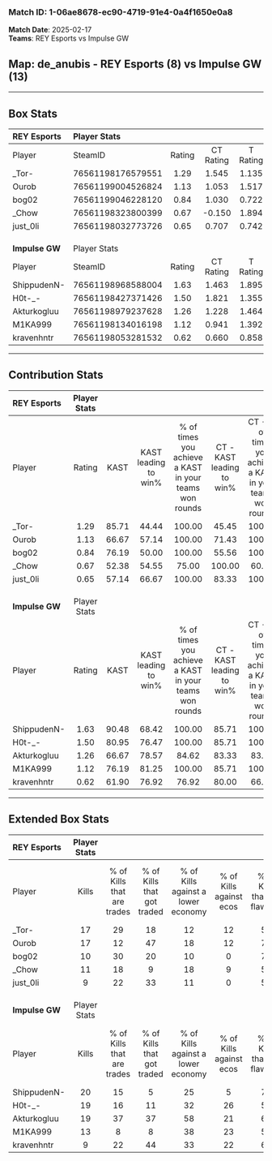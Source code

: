 ### Match ID: 1-06ae8678-ec90-4719-91e4-0a4f1650e0a8  
**Match Date**: 2025-02-17  
**Teams**: REY Esports vs Impulse GW  

## **Map**: de_anubis - REY Esports (8) vs Impulse GW (13)  
---  

## Box Stats  

| **REY Esports** | Player Stats      |        |           |          |       |       |       |         |        |      |     |
| :- | :- | :-: | :-: | :-: | :-: | :-: | :-: | :-: | :-: | :-: | :-: |
| Player          | SteamID           | Rating | CT Rating | T Rating | KAST  |  ADR  | Kills | Assists | Deaths | K/D  | HS% |
| _Tor-           | 76561198176579551 |  1.29  |   1.545   |  1.135   | 85.71 | 87.2  |  17   |    7    |   16   | 1.06 | 58  |
| Ourob           | 76561199004526824 |  1.13  |   1.053   |  1.517   | 66.67 | 86.1  |  17   |    7    |   17   | 1.00 | 58  |
| bog02           | 76561199046228120 |  0.84  |   1.030   |  0.722   | 76.19 | 54.0  |  10   |    5    |   15   | 0.67 | 30  |
| _Chow           | 76561198323800399 |  0.67  |  -0.150   |  1.894   | 52.38 | 59.0  |  11   |    4    |   17   | 0.65 | 45  |
| just_0li        | 76561198032773726 |  0.65  |   0.707   |  0.742   | 57.14 | 52.6  |   9   |    2    |   15   | 0.60 | 22  |
|                 |                   |        |           |          |       |       |       |         |        |      |     |
|                 |                   |        |           |          |       |       |       |         |        |      |     |
|                 |                   |        |           |          |       |       |       |         |        |      |     |
| **Impulse GW**  | Player Stats      |        |           |          |       |       |       |         |        |      |     |
| Player          | SteamID           | Rating | CT Rating | T Rating | KAST  |  ADR  | Kills | Assists | Deaths | K/D  | HS% |
| ShippudenN-     | 76561198968588004 |  1.63  |   1.463   |  1.895   | 90.48 | 105.3 |  20   |    6    |   11   | 1.82 | 70  |
| H0t-_-          | 76561198427371426 |  1.50  |   1.821   |  1.355   | 80.95 | 87.1  |  19   |    4    |   9    | 2.11 | 26  |
| Akturkogluu     | 76561198979237628 |  1.26  |   1.228   |  1.464   | 66.67 | 94.1  |  19   |    2    |   15   | 1.27 | 73  |
| M1KA999         | 76561198134016198 |  1.12  |   0.941   |  1.392   | 76.19 | 71.1  |  13   |    4    |   11   | 1.18 | 61  |
| kravenhntr      | 76561198053281532 |  0.62  |   0.660   |  0.858   | 61.90 | 55.3  |   9   |    4    |   18   | 0.50 | 44  |
---  

## Contribution Stats  

| **REY Esports** | Player Stats |       |                      |                                                        |                           |                                                             |                          |                                                            |
| :- | :-: | :-: | :-: | :-: | :-: | :-: | :-: | :-: |
| Player          |    Rating    | KAST  | KAST leading to win% | % of times you achieve a KAST in your teams won rounds | CT - KAST leading to win% | CT - % of times you achieve a KAST in your teams won rounds | T - KAST leading to win% | T - % of times you achieve a KAST in your teams won rounds |
| _Tor-           |     1.29     | 85.71 |        44.44         |                         100.00                         |           45.45           |                           100.00                            |          42.86           |                           100.00                           |
| Ourob           |     1.13     | 66.67 |        57.14         |                         100.00                         |           71.43           |                           100.00                            |          42.86           |                           100.00                           |
| bog02           |     0.84     | 76.19 |        50.00         |                         100.00                         |           55.56           |                           100.00                            |          42.86           |                           100.00                           |
| _Chow           |     0.67     | 52.38 |        54.55         |                         75.00                          |          100.00           |                            60.00                            |          37.50           |                           100.00                           |
| just_0li        |     0.65     | 57.14 |        66.67         |                         100.00                         |           83.33           |                           100.00                            |          50.00           |                           100.00                           |
|                 |              |       |                      |                                                        |                           |                                                             |                          |                                                            |
|                 |              |       |                      |                                                        |                           |                                                             |                          |                                                            |
|                 |              |       |                      |                                                        |                           |                                                             |                          |                                                            |
| **Impulse GW**  | Player Stats |       |                      |                                                        |                           |                                                             |                          |                                                            |
| Player          |    Rating    | KAST  | KAST leading to win% | % of times you achieve a KAST in your teams won rounds | CT - KAST leading to win% | CT - % of times you achieve a KAST in your teams won rounds | T - KAST leading to win% | T - % of times you achieve a KAST in your teams won rounds |
| ShippudenN-     |     1.63     | 90.48 |        68.42         |                         100.00                         |           85.71           |                           100.00                            |          58.33           |                           100.00                           |
| H0t-_-          |     1.50     | 80.95 |        76.47         |                         100.00                         |           85.71           |                           100.00                            |          70.00           |                           100.00                           |
| Akturkogluu     |     1.26     | 66.67 |        78.57         |                         84.62                          |           83.33           |                            83.33                            |          75.00           |                           85.71                            |
| M1KA999         |     1.12     | 76.19 |        81.25         |                         100.00                         |           85.71           |                           100.00                            |          77.78           |                           100.00                           |
| kravenhntr      |     0.62     | 61.90 |        76.92         |                         76.92                          |           80.00           |                            66.67                            |          75.00           |                           85.71                            |
---  

## Extended Box Stats  

| **REY Esports** | Player Stats |                            |                            |                                    |                         |                              |                                 |        |                             |                                     |                          |                               |                            |
| :- | :-: | :-: | :-: | :-: | :-: | :-: | :-: | :-: | :-: | :-: | :-: | :-: | :-: |
| Player          |    Kills     | % of Kills that are trades | % of Kills that got traded | % of Kills against a lower economy | % of Kills against ecos | % of Kills that are flawless | % of Kills that are close duels | Deaths | % of Deaths that get traded | % of Deaths against a lower economy | % of Deaths against ecos | % of Deaths that are flawless | % of Deaths that are close |
| _Tor-           |      17      |             29             |             18             |                 12                 |           12            |              59              |                6                |   16   |             19              |                  6                  |            0             |              50               |             6              |
| Ourob           |      17      |             12             |             47             |                 18                 |           12            |              76              |                6                |   17   |             29              |                 12                  |            6             |              65               |             6              |
| bog02           |      10      |             30             |             20             |                 10                 |            0            |              70              |                0                |   15   |             13              |                  7                  |            0             |              73               |             0              |
| _Chow           |      11      |             18             |             9              |                 18                 |            9            |              55              |               18                |   17   |             12              |                  6                  |            0             |              59               |             12             |
| just_0li        |      9       |             22             |             33             |                 11                 |            0            |              56              |               11                |   15   |             20              |                  7                  |            0             |              60               |             13             |
|                 |              |                            |                            |                                    |                         |                              |                                 |        |                             |                                     |                          |                               |                            |
|                 |              |                            |                            |                                    |                         |                              |                                 |        |                             |                                     |                          |                               |                            |
|                 |              |                            |                            |                                    |                         |                              |                                 |        |                             |                                     |                          |                               |                            |
| **Impulse GW**  | Player Stats |                            |                            |                                    |                         |                              |                                 |        |                             |                                     |                          |                               |                            |
| Player          |    Kills     | % of Kills that are trades | % of Kills that got traded | % of Kills against a lower economy | % of Kills against ecos | % of Kills that are flawless | % of Kills that are close duels | Deaths | % of Deaths that get traded | % of Deaths against a lower economy | % of Deaths against ecos | % of Deaths that are flawless | % of Deaths that are close |
| ShippudenN-     |      20      |             15             |             5              |                 25                 |            5            |              70              |               15                |   11   |             27              |                  9                  |            9             |              55               |             9              |
| H0t-_-          |      19      |             16             |             11             |                 32                 |           26            |              53              |                5                |   9    |             22              |                 11                  |            0             |              67               |             11             |
| Akturkogluu     |      19      |             37             |             37             |                 58                 |           21            |              63              |               11                |   15   |             27              |                 13                  |            7             |              67               |             7              |
| M1KA999         |      13      |             8              |             8              |                 38                 |           23            |              54              |                0                |   11   |             27              |                  9                  |            0             |              73               |             9              |
| kravenhntr      |      9       |             22             |             44             |                 33                 |           22            |              67              |                0                |   18   |             28              |                 22                  |            6             |              61               |             6              |
